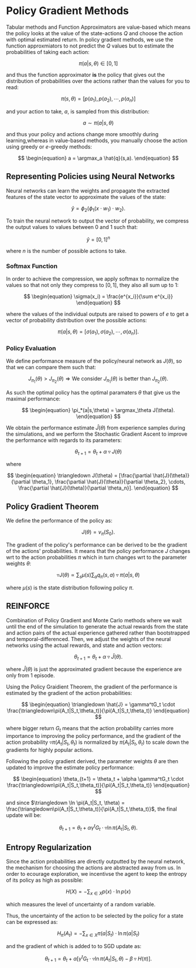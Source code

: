 # Policy Gradient Methods

Tabular methods and Function Approximators are value-based which means the policy looks at the value of the state-actions $Q$ and choose the action with optimal estimated return. In policy gradient methods, we use the function approxmiators to not predict the $Q$ values but to estimate the probabilities of taking each action:

$$
\begin{equation}
    \pi(a|s,\theta) \in [0, 1]
\end{equation}
$$

and thus the function approximator **is** the policy that gives out the distribution of probabilities over the actions rather than the values for you to read:

$$
\begin{equation}
    \pi(s,\theta) = [p(a_1),p(a_2),\cdots,p(a_n)]
\end{equation}
$$

and your action to take, $a$, is sampled from this distribution:

$$
\begin{equation}
    a \sim \pi(a|s,\theta)
\end{equation}
$$

and thus your policy and actions change more smoothly during learning,whereas in value-based methods, you manually choose the action using greedy or $e$-greedy methods:

$$
\begin{equation}
    a = \argmax_a \hat{q}(s,a).
\end{equation}
$$

## Representing Policies using Neural Networks

Neural networks can learn the weights and propagate the extracted features of the state vector to approximate the values of the state:

$$
\begin{equation}
    \hat{y} = \phi_2(\phi_1(x\cdot w_1) \cdot w_2).
\end{equation}
$$

To train the neural network to output the vector of probability, we compress the output values to values between $0$ and $1$ such that:

$$
\begin{equation}
    \hat{y} = [0, 1]^n
\end{equation}
$$

where $n$ is the number of possible actions to take.

### Softmax Function

In order to achieve the compression, we apply softmax to normalize the values so that not only they compress to $[0,1]$, they also all sum up to 1:

$$
\begin{equation}
    \sigma(x_i) = \frac{e^{x_i}}{\sum e^{x_i}}
\end{equation}
$$

where the values of the individual outputs are raised to powers of $e$ to get a vector of probability distribution over the possible actions:

$$
\begin{equation}
    \pi(a|s,\theta) = [\sigma(a_1),\sigma(a_2),\cdots,\sigma(a_n)].
\end{equation}
$$

### Policy Evaluation

We define performance measure of the policy/neural network as $J(\theta)$, so that we can compare them such that:

$$
\begin{equation}
    J_{\pi_1}(\theta) > J_{\pi_2}(\theta) \Rightarrow \text{We consider }J_{\pi_1}(\theta) \text{ is better than }J_{\pi_2}(\theta).
\end{equation}
$$

As such the optimal policy has the optimal paramaters $\theta$ that give us the maximal performance:

$$
\begin{equation}
    \pi_*(a|s,\theta) = \argmax_\theta J(\theta).
\end{equation}
$$

We obtain the performance estimate $\hat{J}(\theta)$ from experience samples during the simulations, and we perform the Stochastic Gradient Ascent to improve the performance with regards to its parameters:

$$
\begin{equation}
    \theta_{t+1} = \theta_{t} + \alpha \triangledown J(\theta)
\end{equation}
$$

where

$$
\begin{equation}
    \triangledown J(\theta) = [\frac{\partial \hat{J}(\theta)}{\partial \theta_1}, \frac{\partial \hat{J}(\theta)}{\partial \theta_2}, \cdots, \frac{\partial \hat{J}(\theta)}{\partial \theta_n}].
\end{equation}
$$

## Policy Gradient Theorem

We define the performance of the policy as:

$$
\begin{equation}
    J(\theta) = v_\pi(S_0).
\end{equation}
$$

The gradient of the policy's performance can be derived to be the gradient of the actions' probabilities. It means that the policy performance $J$ changes wrt to the action probabilities $\pi$ which in turn changes wrt to the parameter weights $\theta$:

$$
\begin{equation}
    \triangledown J(\theta) \propto \sum_s \mu(s) \sum_a q_\pi(s,a) \triangledown \pi(a|s, \theta)
\end{equation}
$$

where $\mu(s)$ is the state distribution following policy $\pi$.

## REINFORCE

Combination of Policy Gradient and Monte Carlo methods where we wait until the end of the simulation to generate the actual rewards from the state and action pairs of the actual experience gathered rather than bootstrapped and temporal-differenced. Then, we adjust the weights of the neural networks using the actual rewards, and state and action vectors:

$$
\begin{equation}
    \theta_{t+1} = \theta_t +  \alpha \triangledown\hat{J}(\theta).
\end{equation}
$$

where $\hat{J}(\theta)$ is just the approximated gradient because the experience are only from 1 episode.

Using the Policy Graidient Theorem, the gradient of the performance is estimated by the gradient of the action probabilities:

$$
\begin{equation}
    \triangledown \hat{J} = \gamma^tG_t \cdot \frac{\triangledown\pi(A_t|S_t,\theta_t)}{\pi(A_t|S_t,\theta_t)}
\end{equation}
$$

where bigger return $G_t$ means that the action probability carries more importance to improving the policy performance, and the gradient of the action probability $\triangledown\pi(A_t|S_t,\theta_t)$ is normalized by $\pi(A_t|S_t,\theta_t)$ to scale down the gradients for highly popular actions.

Following the policy gradient derived, the parameter weights $\theta$ are then updated to improve the estimate policy performance:

$$
\begin{equation}
    \theta_{t+1} = \theta_t + \alpha \gamma^tG_t \cdot \frac{\triangledown\pi(A_t|S_t,\theta_t)}{\pi(A_t|S_t,\theta_t)}
\end{equation}
$$

and since $\triangledown \ln \pi(A_t|S_t, \theta) = \frac{\triangledown\pi(A_t|S_t,\theta_t)}{\pi(A_t|S_t,\theta_t)}$, the final update will be:

$$
\begin{equation}
    \theta_{t+1} = \theta_t + \alpha \gamma^tG_t \cdot \triangledown \ln \pi(A_t|S_t, \theta).
\end{equation}
$$

## Entropy Regularization

Since the action probabilities are directly outputted by the neural network, the mechanism for choosing the actions are abstracted away from us. In order to ecourage exploration, we incentivse the agent to keep the entropy of its policy as high as possible:

$$
\begin{equation}
    H(X) = -\sum_{x \in X} p(x) \cdot \ln p(x)
\end{equation}
$$

which measures the level of uncertainty of a random variable.

Thus, the uncertainty of the action to be selected by the policy for a state can be expressed as:

$$
\begin{equation}
    H_\pi(A_t) = -\sum_{x \in X} \pi(a|S_t) \cdot \ln \pi(a|S_t)
\end{equation}
$$

and the gradient of which is added to to SGD update as:

$$
\begin{equation}
    \theta_{t+1} = \theta_t + \alpha [\gamma^tG_t \cdot \triangledown \ln \pi(A_t|S_t, \theta) - \beta\triangledown H(\pi)].
\end{equation}
$$
